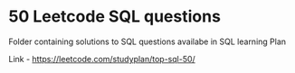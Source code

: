 # 50 Leetcode SQL questions 

Folder containing solutions to SQL questions availabe in SQL learning Plan 

Link - https://leetcode.com/studyplan/top-sql-50/
